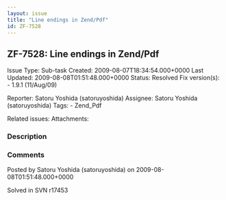 ```yaml
---
layout: issue
title: "Line endings in Zend/Pdf"
id: ZF-7528
---
```


ZF-7528: Line endings in Zend/Pdf
---------------------------------

 Issue Type: Sub-task Created: 2009-08-07T18:34:54.000+0000 Last Updated: 2009-08-08T01:51:48.000+0000 Status: Resolved Fix version(s): - 1.9.1 (11/Aug/09)
 
 Reporter:  Satoru Yoshida (satoruyoshida)  Assignee:  Satoru Yoshida (satoruyoshida)  Tags: - Zend\_Pdf
 
 Related issues: 
 Attachments: 
### Description

 

 

### Comments

Posted by Satoru Yoshida (satoruyoshida) on 2009-08-08T01:51:48.000+0000

Solved in SVN r17453

 

 